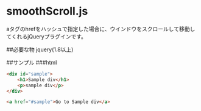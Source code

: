 smoothScroll.js
===============

aタグのhrefをハッシュで指定した場合に、ウインドウをスクロールして移動してくれるjQueryプラグインです。

##必要な物
jquery(1.8以上)


##サンプル
###html
```html
<div id="sample">
	<h1>Sample div</h1>
	<p>sample div</p>
</div>

<a href="#sample">Go to Sample div</a>
```